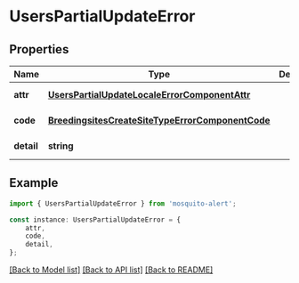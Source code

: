 # UsersPartialUpdateError


## Properties

Name | Type | Description | Notes
------------ | ------------- | ------------- | -------------
**attr** | [**UsersPartialUpdateLocaleErrorComponentAttr**](UsersPartialUpdateLocaleErrorComponentAttr.md) |  | [default to undefined]
**code** | [**BreedingsitesCreateSiteTypeErrorComponentCode**](BreedingsitesCreateSiteTypeErrorComponentCode.md) |  | [default to undefined]
**detail** | **string** |  | [default to undefined]

## Example

```typescript
import { UsersPartialUpdateError } from 'mosquito-alert';

const instance: UsersPartialUpdateError = {
    attr,
    code,
    detail,
};
```

[[Back to Model list]](../README.md#documentation-for-models) [[Back to API list]](../README.md#documentation-for-api-endpoints) [[Back to README]](../README.md)
